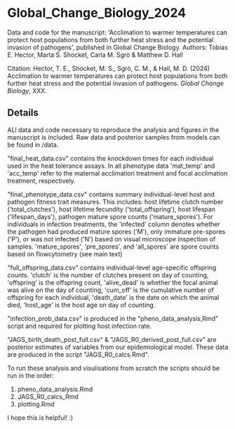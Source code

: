 # Global_Change_Biology_2024
Data and code for the manuscript: 'Acclimation to warmer temperatures can protect host populations from both further heat stress and the potential invasion of pathogens', published in Global Change Biology. Authors: Tobias E. Hector, Marta S. Shocket, Carla M. Sgrò &amp; Matthew D. Hall

Citation: Hector, T. E., Shocket, M. S., Sgrò, C. M., & Hall, M. D. (2024) Acclimation to warmer temperatures can protect host populations from both further heat stress and the potential invasion of pathogens. *Global Change Biology*, XXX.

## Details

ALl data and code necessary to reproduce the analysis and figures in the manuscript is included. Raw data and posterior samples from models can be found in /data.

"final_heat_data.csv" contains the knockdown times for each individual used in the heat tolerance assays. In all phenotype data 'mat_temp' and 'acc_temp' refer to the maternal acclimation treatment and focal acclimation treatment, respectively. 

"final_phenotype_data.csv" contains summary individual-level host and pathogen fitness trait measures. This includes: host lifetime clutch number ('total_clutches'), host lifetime fecundity ('total_offspring'), host lifespan ('lifespan_days'), pathogen mature spore counts ('mature_spores'). For individuals in infection treatments, the 'infected' column denotes whether the pathogen had produced mature spores ('M'), only immature pre-spores ('P'), or was not infected ('N') based on visual microscope inspection of samples. 'mature_spores', 'pre_spores', and 'all_spores' are spore counts based on flowcytometry (see main text)

"full_offspring_data.csv" contains individual-level age-specific offspring counts. 'clutch' is the number of clutches present on day of counting, 'offspring' is the offspring count, 'alive_dead' is whether the focal animal was alive on the day of counting, 'cum_off' is the cumulative number of offspring for each individual, 'death_date' is the date on which the animal died, 'host_age' is the host age on day of counting.

"infection_prob_data.csv" is produced in the "pheno_data_analysis,Rmd" script and required for plotting host infection rate. 

"JAGS_birth_death_post_full.csv" & "JAGS_R0_derived_post_full.csv" are posterior estimates of variables from our epidemiological model. These data are produced in the script "JAGS_R0_calcs.Rmd". 

To run these analysis and visulisations from scratch the scripts should be run in the order:

1. pheno_data_analysis.Rmd
2. JAGS_R0_calcs_Rmd
3. plotting.Rmd

I hope this is helpful! :)

